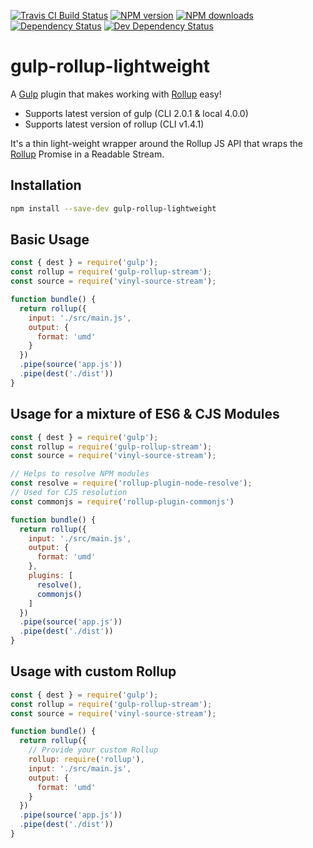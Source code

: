 <!-- BADGES/ -->

<span class="badge-travisci"><a href="http://travis-ci.org/b1lly/gulp-rollup-stream" title="Check this project's build status on TravisCI"><img src="https://img.shields.io/travis/b1lly/gulp-rollup-stream/master.svg" alt="Travis CI Build Status" /></a></span>
<span class="badge-npmversion"><a href="https://npmjs.org/package/gulp-rollup-lightweight" title="View this project on NPM"><img src="https://img.shields.io/npm/v/gulp-rollup-lightweight.svg" alt="NPM version" /></a></span>
<span class="badge-npmdownloads"><a href="https://npmjs.org/package/gulp-rollup-lightweight" title="View this project on NPM"><img src="https://img.shields.io/npm/dm/gulp-rollup-lightweight.svg" alt="NPM downloads" /></a></span>
<span class="badge-daviddm"><a href="https://david-dm.org/b1lly/gulp-rollup-stream" title="View the status of this project's dependencies on DavidDM"><img src="https://img.shields.io/david/b1lly/gulp-rollup-stream.svg" alt="Dependency Status" /></a></span>
<span class="badge-daviddmdev"><a href="https://david-dm.org/b1lly/gulp-rollup-stream#info=devDependencies" title="View the status of this project's development dependencies on DavidDM"><img src="https://img.shields.io/david/dev/b1lly/gulp-rollup-stream.svg" alt="Dev Dependency Status" /></a></span>

<!-- /BADGES -->


# gulp-rollup-lightweight
A [Gulp] plugin that makes working with [Rollup] easy!

- Supports latest version of gulp (CLI 2.0.1 & local 4.0.0)
- Supports latest version of rollup (CLI v1.4.1)

It's a thin light-weight wrapper around the Rollup JS API that wraps
the [Rollup] Promise in a Readable Stream.

## Installation
```bash
npm install --save-dev gulp-rollup-lightweight
```

## Basic Usage
```js
const { dest } = require('gulp');
const rollup = require('gulp-rollup-stream');
const source = require('vinyl-source-stream');

function bundle() {
  return rollup({
    input: './src/main.js',
    output: {
      format: 'umd'
    }
  })
  .pipe(source('app.js'))
  .pipe(dest('./dist'))
}
```


## Usage for a mixture of ES6 & CJS Modules
```js
const { dest } = require('gulp');
const rollup = require('gulp-rollup-stream');
const source = require('vinyl-source-stream');

// Helps to resolve NPM modules
const resolve = require('rollup-plugin-node-resolve');
// Used for CJS resolution
const commonjs = require('rollup-plugin-commonjs')

function bundle() {
  return rollup({
    input: './src/main.js',
    output: {
      format: 'umd'
    },
    plugins: [
      resolve(),
      commonjs()
    ]
  })
  .pipe(source('app.js'))
  .pipe(dest('./dist'))
}
```

## Usage with custom Rollup
```js
const { dest } = require('gulp');
const rollup = require('gulp-rollup-stream');
const source = require('vinyl-source-stream');

function bundle() {
  return rollup({
    // Provide your custom Rollup
    rollup: require('rollup'),
    input: './src/main.js',
    output: {
      format: 'umd'
    }
  })
  .pipe(source('app.js'))
  .pipe(dest('./dist'))
}

```

[Rollup]: https://www.npmjs.com/package/rollup
[gulp]: http://gulpjs.com/
